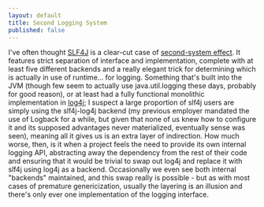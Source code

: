 ```yaml
---
layout: default
title: Second Logging System
published: false
---
```


I've often thought [SLF4J](http://www.slf4j.org) is a clear-cut case of [second-system effect](http://c2.com/cgi/wiki?SecondSystemEffect). It features strict separation of interface and implementation, complete with at least five different backends and a really elegant trick for determining which is actually in use of runtime... for logging. Something that's built into the JVM (though few seem to actually use java.util.logging these days, probably for good reason), or at least had a fully functional monolithic implementation in [log4j](http://logging.apache.org/log4j/1.2/); I suspect a large proportion of slf4j users are simply using the slf4j-log4j backend (my previous employer mandated the use of Logback for a while, but given that none of us knew how to configure it and its supposed advantages never materialized, eventually sense was seen), meaning all it gives us is an extra layer of indirection. How much worse, then, is it when a project feels the need to provide its own internal logging API, abstracting away the dependency from the rest of their code and ensuring that it would be trivial to swap out log4j and replace it with slf4j using log4j as a backend. Occasionally we even see both internal "backends" maintained, and this swap really is possible - but as with most cases of premature genericization, usually the layering is an illusion and there's only ever one implementation of the logging interface.